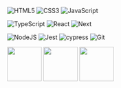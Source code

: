 

<!-- <img src="https://media4.giphy.com/media/TcdpZwYDPlWXC/giphy.gif"  width="300" height="150"> -->
<!-- <img src="https://github.com/twsau/twsau/blob/main/example.svg" width="300" height="200" alt="css-in-readme"> -->
<!-- [![Top Langs](https://github-readme-stats.vercel.app/api/top-langs/?username=twsau&layout=compact&theme=dark)](https://github.com/anuraghazra/github-readme-stats) -->

![HTML5](https://img.shields.io/badge/-HTML5-%23E44D27?style=flat-square&logo=html5&logoColor=ffffff)
![CSS3](https://img.shields.io/badge/-CSS3-%231572B6?style=flat-square&logo=css3)
![JavaScript](https://img.shields.io/badge/-JavaScript-%23F7DF1C?style=flat-square&logo=javascript&logoColor=000000&labelColor=%23F7DF1C&color=%23FFCE5A)

![TypeScript](https://img.shields.io/badge/-TypeScript-007ACC?style=flat-square&logo=typescript&logoColor=white)
![React](https://img.shields.io/badge/-React-%23282C34?style=flat-square&logo=react)
![Next](https://img.shields.io/badge/next.js-000000?style=flat-square&logo=nextdotjs&logoColor=white)

![NodeJS](https://img.shields.io/badge/node.js-6DA55F?style=flat-square&logo=node.js&logoColor=white)
![Jest](https://img.shields.io/badge/-jest-%23C21325?style=flat-square&logo=jest&logoColor=white)
![cypress](https://img.shields.io/badge/-cypress-%23E5E5E5?style=flate-square&logo=cypress&logoColor=058a5e)
![Git](https://img.shields.io/badge/-Git-%23F05032?style=flat-square&logo=git&logoColor=%23ffffff)

<span>
<img src="https://media.tenor.com/X7W4FpKyJ1YAAAAi/kermit-the-frog-kermit.gif" width="80" height="80">
<img src="https://media.tenor.com/Ls7cVPscFqoAAAAi/boi%CC%87i%CC%87i%CC%87.gif" width="80" height="80">
<img src="https://media.tenor.com/hraveb7dye0AAAAi/i-like-to-dance.gif" width="80" height="80">
</span>
